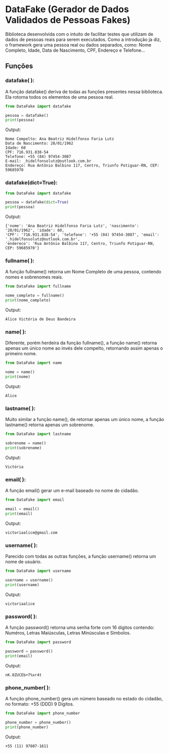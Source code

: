 # DataFake (Gerador de Dados Validados de Pessoas Fakes)


Biblioteca desenvolvida com o intuito de facilitar testes que utilizam de dados de pessoas 
reais para serem executados. Como a introdução ja diz, o framework gera uma pessoa real ou
dados separados, como: Nome Completo, Idade, Data de Nascimento, CPF, Endereço e Telefone...

## Funções

### datafake( ):
A função datafake() deriva de todas as funções presentes nessa biblioteca. Ela rotorna todos
os elementos de uma pessoa real.

```python
from DataFake import datafake

pessoa = datafake()
print(pessoa)
```
Output:
```
Nome Compelto: Ana Beatriz Hidelfonso Faria Lutz
Data de Nascimento: 28/01/1962
Idade: 60
CPF: 716.931.838-54
Telefone: +55 (84) 97454-3087
E-mail: _hidelfonsolutz@outlook.com.br
Endereço: Rua Antônio Balbino 117, Centro, Triunfo Potiguar-RN, CEP: 59685970
```
### datafake(dict=True):

```python
from DataFake import datafake

pessoa = datafake(dict=True)
print(pessoa)
```
Output:
```
{'nome': 'Ana Beatriz Hidelfonso Faria Lutz', 'nascimento': '28/01/1962', 'idade': 60,
'CPF': '716.931.838-54', 'telefone': '+55 (84) 97454-3087', 'email': '_hidelfonsolutz@outlook.com.br', 
'endereco': 'Rua Antônio Balbino 117, Centro, Triunfo Potiguar-RN, CEP: 59685970'}
```

### fullname( ):
A função fullname() retorna um Nome Completo de uma pessoa, contendo nomes e
sobrenomes reais.

```python
from DataFake import fullname

nome_completo = fullname()
print(nome_completo)
```
Output:
```
Alice Victória de Deus Bandeira
```
### name( ):
Diferente, porém herdeira da função fullname(), a função name() retorna apenas um único nome ao invés dele compelto,
retornando assim apenas o primeiro nome.

```python
from DataFake import name

nome = name()
print(nome)
```
Output:
```
Alice
```
### lastname( ):
Muito similar a função name(), de retornar apenas um único nome, a função lastname() retorna apenas um sobrenome.

```python
from DataFake import lastname

sobrenome = name()
print(sobrenome)
```
Output:
```
Victória
```
### email( ):
A função email() gerar um e-mail baseado no nome do cidadão.

```python
from DataFake import email

email = email()
print(email)
```
Output:
```
victoriaalice@gmail.com
```
### username( ):
Parecido com todas as outras funções, a função username() retorna um nome de usuário.

```python
from DataFake import username

username = username()
print(username)
```
Output:
```
victoriaalice
```
### password( ):
A função password() retorna uma senha forte com 16 digitos contendo: Numéros, Letras Maiúsculas, Letras Minúsculas e Símbolos.

```python
from DataFake import password

password = password()
print(email)
```
Output:
```
nK.0ZUCEb+7%xr4t
```
### phone_number( ):
A função phone_number() gera um número baseado no estado do cidadão, no formato: +55 (DDD) 9 Digitos.

```python
from DataFake import phone_number

phone_number = phone_number()
print(phone_number)
```
Output:
```
+55 (11) 97807-1611
```
